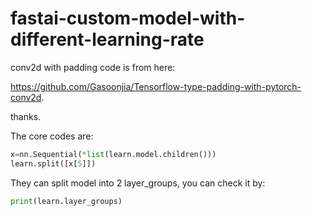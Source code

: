 # fastai-custom-model-with-different-learning-rate

conv2d with padding code is from here:

https://github.com/Gasoonjia/Tensorflow-type-padding-with-pytorch-conv2d.

thanks.

The core codes are:

```python
x=nn.Sequential(*list(learn.model.children()))
learn.split([x[5]])
```
They can split model into 2 layer_groups, you can check it by:

```python
print(learn.layer_groups)
```
